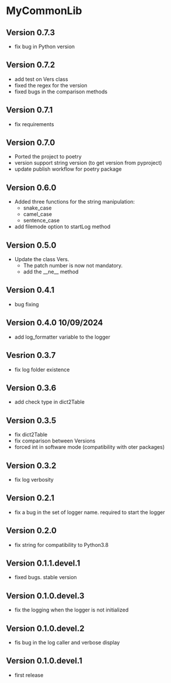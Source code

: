 # MyCommonLib

## Version 0.7.3

- fix bug in  Python version

## Version 0.7.2

- add test on Vers class
- fixed the regex for the version
- fixed bugs in the comparison methods

## Version 0.7.1

- fix requirements

## Version 0.7.0

- Ported the project to poetry
- version support string version (to get version from pyproject)
- update publish workflow for poetry package

## Version 0.6.0

- Added three functions for the string manipulation:
    - snake_case
    - camel_case
    - sentence_case
- add filemode option to startLog method

## Version 0.5.0

- Update the class Vers. 
    - The patch number is now not mandatory.
    - add the \_\_ne__ method

## Version 0.4.1

- bug fixing

## Version 0.4.0 10/09/2024

- add log_formatter variable to the logger

## Vesrion 0.3.7

- fix log folder existence

## Version 0.3.6

- add check type in dict2Table

## Version 0.3.5

- fix dict2Table
- fix comparison between Versions
- forced int in software mode (compatibility with oter packages)

## Version 0.3.2

- fix log verbosity

## Version 0.2.1

- fix a bug in the set of logger name. required to start the logger

## Version 0.2.0

- fix string for compatibility to Python3.8

## Version 0.1.1.devel.1

- fixed bugs. stable version

## Version 0.1.0.devel.3

- fix the logging when the logger is not initialized

## Version 0.1.0.devel.2

- fis bug in the log caller and verbose display

## Version 0.1.0.devel.1

- first release